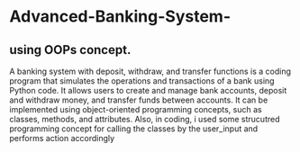 # Advanced-Banking-System-
## using OOPs concept. 
 A banking system with deposit, withdraw, and transfer functions is a coding program that simulates the operations and transactions of a bank using Python code. It allows users to create and manage bank accounts, deposit and withdraw money, and transfer funds between accounts. It can be implemented using object-oriented programming concepts, such as classes, methods, and attributes.
 Also, in coding, i used some strucutred programming concept for calling the classes by the user_input and performs action accordingly
